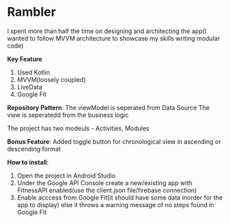 # Rambler
I spent more than half the time on designing and architecting the app(I wanted to follow MVVM architecture to showcase my skills writing modular code)

**Key Feature**
1. Used Kotlin
2. MVVM(loosely coupled)
3. LiveData
4. Google Fit

**Repository Pattern**: The viewModel is seperated from Data Source
The view is seperatedd from the business logic

The project has two modeuls - Activities, Modules

**Bonus Feature**: Added toggle button for chronological view in ascending or descending format

**How to install**:
1. Open the project in Android Studio
2. Under the Google API Console create a new/existing app with FitnessAPI enabled(use the client.json file/firebase connection)
3. Enable acccess from Google Fit(it should have some data inorder for the app to display) else it throws a warning message of no steps found in Google Fit 

